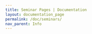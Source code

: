 ```yaml
---
title: Seminar Pages | Documentation
layout: documentation_page
permalink: /doc/seminars/
nav_parent: Info
---
```

